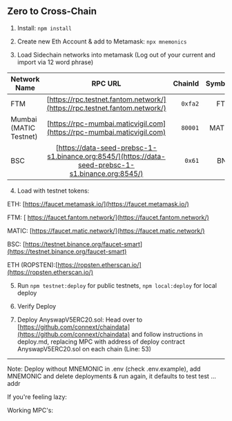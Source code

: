 ## Zero to Cross-Chain 


1. Install: ` npm install `

2. Create new Eth Account & add to Metamask: ` npx mnemonics `

3. Load Sidechain networks into metamask (Log out of your current and import via 12 word phrase) 

Network Name | RPC URL           | ChainId  | Symbol | Explorer | Tutorial
| ----------------- |:-----------------:| --------:|-------:|---------:|---------:|
| FTM        | [https://rpc.testnet.fantom.network/](https://rpc.testnet.fantom.network/)| `0xfa2` | FTM   | [https://explorer.testnet.fantom.network/](https://explorer.testnet.fantom.network/)| [Tutorial](https://docs.fantom.foundation/tutorials/set-up-metamask-testnet)|
| Mumbai (MATIC Testnet)| [https://rpc-mumbai.maticvigil.com](https://rpc-mumbai.maticvigil.com)                |  `80001` |  MATIC    |  [https://explorer-mumbai.maticvigil.com](https://explorer-mumbai.maticvigil.com)| [Tutorial](https://docs.matic.network/docs/develop/network-details/network/)| 
| BSC        | [https://data-seed-prebsc-1-s1.binance.org:8545/](https://data-seed-prebsc-1-s1.binance.org:8545/)      |  `0x61` |  BNB    |  [https://testnet.bscscan.com](https://testnet.bscscan.com)    | [Tutorial](https://docs.binance.org/smart-chain/wallet/metamask.html)|


4. Load with testnet tokens:

ETH: [https://faucet.metamask.io/](https://faucet.metamask.io/)

FTM: [ https://faucet.fantom.network/](https://faucet.fantom.network/)

MATIC: [https://faucet.matic.network/](https://faucet.matic.network/)

BSC: [https://testnet.binance.org/faucet-smart](https://testnet.binance.org/faucet-smart)

ETH (ROPSTEN):[https://ropsten.etherscan.io/](https://ropsten.etherscan.io/)


5. Run `npm testnet:deploy` for public testnets, `npm local:deploy` for local deploy


6. Verify Deploy

7. Deploy AnyswapV5ERC20.sol: Head over to [https://github.com/connext/chaindata](https://github.com/connext/chaindata) and follow instructions in deploy.md, replacing MPC with address of deploy contract AnyswapV5ERC20.sol on each chain (Line: 53)


____
Note: Deploy without MNEMONIC in .env (check .env.example), add MNEMONIC and delete deployments & run again, it defaults to test test ... addr


If you're feeling lazy:

Working MPC's:
